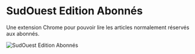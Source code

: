 # SudOuest Edition Abonnés
Une extension Chrome pour pouvoir lire les articles normalement réservés aux abonnés.

![SudOuest Edition Abonnés](http://github.com/clemkn/sudouest-edition-abonnes/sudouest.png)
